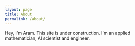 ```yaml
---
layout: page
title: About
permalink: /about/
---
```


Hey, I'm Aram. This site is under construction. I'm an applied mathematician, AI scientist and engineer.
